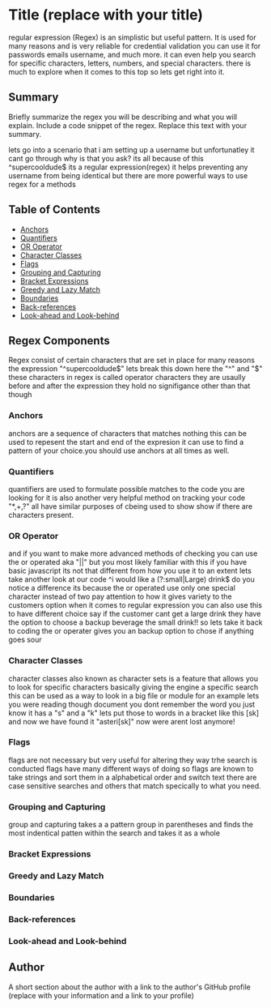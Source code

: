 # Title (replace with your title)

regular expression (Regex) is an simplistic but useful pattern.
It is used for many reasons and is very reliable for credential validation you can use it for passwords emails username, and much more.
it can even help you search for specific characters, letters, numbers, and special characters. there is much to explore when it comes to this top so lets get right into it. 

## Summary

Briefly summarize the regex you will be describing and what you will explain. Include a code snippet of the regex. Replace this text with your summary.

lets go into a scenario that i am setting up a username but unfortunatley it cant go through why is that you ask? its all because of this ^supercooldude$ its a regular expression(regex) it helps preventing any username from being identical but there are more powerful ways to use regex for a methods

## Table of Contents

- [Anchors](#anchors)
- [Quantifiers](#quantifiers)
- [OR Operator](#or-operator)
- [Character Classes](#character-classes)
- [Flags](#flags)
- [Grouping and Capturing](#grouping-and-capturing)
- [Bracket Expressions](#bracket-expressions)
- [Greedy and Lazy Match](#greedy-and-lazy-match)
- [Boundaries](#boundaries)
- [Back-references](#back-references)
- [Look-ahead and Look-behind](#look-ahead-and-look-behind)

## Regex Components
Regex consist of certain characters that are set in place for many reasons the expression "^supercooldude$" lets break this down here the "^" and "$" these characters in regex is called operator characters they are usaully before and after the expression they hold no signifigance other than that though
### Anchors
anchors are a sequence of characters that matches nothing this can be used to repesent the start and end of the expresion it can use to find a pattern of your choice.you should use anchors at all times as well.
### Quantifiers
quantifiers are used to formulate possible matches to the code you are looking for it is also another very helpful method on tracking your code "*,+,?" all have similar purposes of cbeing used to show show if there are characters present.
### OR Operator
and if you want to make more advanced methods of checking you can use the or operated aka "||" but you most likely familiar with this if you have basic javascript its not that different from how you use it to an extent lets take another look at our code ^i would like a (?:small|Large) drink$
do you notice a difference its because the or operated use only one special character instead of two pay attention to how it gives variety to the customers option when it comes to regular expression  you can also use this to have different choice say if the customer cant get a large drink they have the option to choose a backup beverage the small drink!! so lets take it back to coding the or operater gives you an backup option to chose if anything goes sour
### Character Classes
character classes also known as character sets is a feature that allows you to look for specific characters basically giving the engine a specific search this can be used as a way to look in a big file or module for an example lets you were reading though document you dont remember the word you just know it has a "s" and a "k" lets put those to words in a bracket like this [sk] and now we have found it "asteri[sk]" now were arent lost anymore!
### Flags
flags are not necessary but very useful for altering they way trhe search is conducted flags have many different ways of doing so flags are known to take strings and sort them in a alphabetical order and switch text
there are case sensitive searches and others that match specically to what you need.
### Grouping and Capturing
group and capturing takes a a pattern group in parentheses and finds the most indentical patten within the search and takes it as a whole 
### Bracket Expressions

### Greedy and Lazy Match

### Boundaries

### Back-references

### Look-ahead and Look-behind

## Author

A short section about the author with a link to the author's GitHub profile (replace with your information and a link to your profile)
